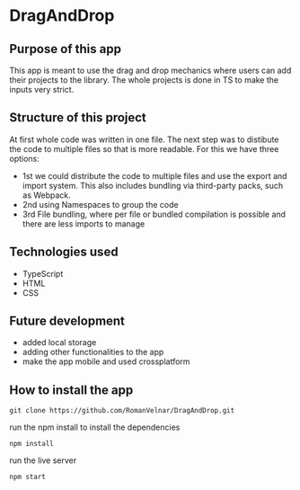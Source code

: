# DragAndDrop
## Purpose of this app
This app is meant to use the drag and drop mechanics where users can add their projects to the library. The whole projects is done in TS to make the inputs very strict.

## Structure of this project
At first whole code was written in one file. The next step was to distibute the code to multiple files so that is more readable. For this we have three options:

- 1st we could distribute the code to multiple files and use the export and import system. This also includes bundling via third-party packs, such as Webpack.
- 2nd using Namespaces to group the code
- 3rd File bundling, where per file or bundled compilation is possible and there are less imports to manage

## Technologies used
- TypeScript 
- HTML 
- CSS

## Future development
- added local storage 
- adding other functionalities to the app
- make the app mobile and used crossplatform


## How to install the app

```
git clone https://github.com/RomanVelnar/DragAndDrop.git
```

run the npm install to install the dependencies
```
npm install
```

run the live server 
```
npm start
```
